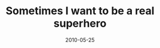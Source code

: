 ---
layout: base.njk
title : 'Sometimes I want to be a real superhero' 
view_title : 'Sometimes I want to be a real superhero' 
year : '2010' 
date : '2010-05-25' 
img_file : '/drawing/sometimesiwanttobearealsuperhero.png' 
html_file : 'sometimesiwanttobearealsuperhero' 
next_html : 'todaywerideatdawn.html' 
year_order : '78' 
permalink : "title/{{html_file}}.html"
---